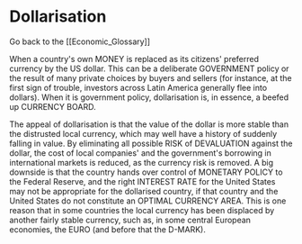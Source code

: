 # Dollarisation

Go back to the [[Economic_Glossary]]


When a country's own MONEY is replaced as its citizens' preferred currency by the US dollar. This can be a deliberate GOVERNMENT policy or the result of many private choices by buyers and sellers (for instance, at the first sign of trouble, investors across Latin America generally flee into dollars). When it is government policy, dollarisation is, in essence, a beefed up CURRENCY BOARD.

The appeal of dollarisation is that the value of the dollar is more stable than the distrusted local currency, which may well have a history of suddenly falling in value. By eliminating all possible RISK of DEVALUATION against the dollar, the cost of local companies' and the government's borrowing in international markets is reduced, as the currency risk is removed. A big downside is that the country hands over control of MONETARY POLICY to the Federal Reserve, and the right INTEREST RATE for the United States may not be appropriate for the dollarised country, if that country and the United States do not constitute an OPTIMAL CURRENCY AREA. This is one reason that in some countries the local currency has been displaced by another fairly stable currency, such as, in some central European economies, the EURO (and before that the D-MARK).

